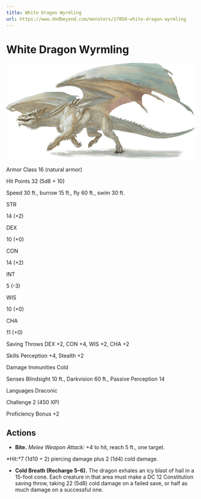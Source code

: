 ```yaml
---
title: White Dragon Wyrmling
url: https://www.dndbeyond.com/monsters/17058-white-dragon-wyrmling
---
```


# White Dragon Wyrmling

![White Dragon Wyrmling](white-dragon-wyrmling.png)

Armor Class
16
(natural armor)

Hit Points
32
(5d8 + 10)

Speed
30 ft., burrow 15 ft., fly 60 ft., swim 30 ft.

STR

14
(+2)

DEX

10
(+0)

CON

14
(+2)

INT

5
(-3)

WIS

10
(+0)

CHA

11
(+0)

Saving Throws
DEX +2, CON +4, WIS +2, CHA +2

Skills
Perception +4, Stealth +2

Damage Immunities
Cold

Senses
Blindsight 10 ft., Darkvision 60 ft., Passive Perception 14

Languages
Draconic

Challenge
2 (450 XP)

Proficiency Bonus
+2

## Actions

* **Bite.** *Melee Weapon Attack:* +4 to hit, reach 5 ft., one target.

*Hit:*7 (1d10 + 2) piercing damage plus 2 (1d4) cold damage.

* **Cold Breath (Recharge 5–6).** The dragon exhales an icy blast of hail in a 15-foot cone. Each creature in that area must make a DC 12 Constitution saving throw, taking 22 (5d8) cold damage on a failed save, or half as much damage on a successful one.
